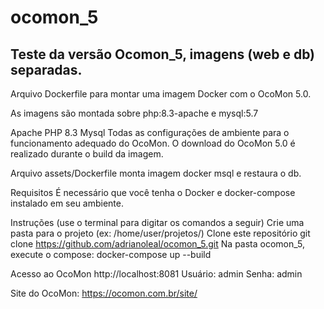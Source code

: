 # ocomon_5
Teste da versão Ocomon_5, imagens (web e db) separadas.
--------------------------------------------------------

Arquivo Dockerfile para montar uma imagem Docker com o OcoMon 5.0.

As imagens são montada sobre php:8.3-apache e mysql:5.7

Apache
PHP 8.3
Mysql
Todas as configurações de ambiente para o funcionamento adequado do OcoMon.
O download do OcoMon 5.0 é realizado durante o build da imagem.

Arquivo assets/Dockerfile monta imagem docker msql e restaura o db.


Requisitos
É necessário que você tenha o Docker e docker-compose instalado em seu ambiente.

Instruções (use o terminal para digitar os comandos a seguir)
Crie uma pasta para o projeto (ex: /home/user/projetos/)
Clone este repositório
git clone https://github.com/adrianoleal/ocomon_5.git
Na pasta ocomon_5, execute o compose:
docker-compose up --build

Acesso ao OcoMon
http://localhost:8081
Usuário: admin Senha: admin

Site do OcoMon: https://ocomon.com.br/site/

